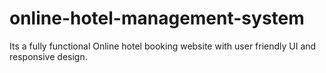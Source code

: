 # online-hotel-management-system
Its a fully functional Online hotel booking website with user friendly UI and responsive design.
